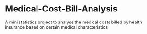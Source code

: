 # Medical-Cost-Bill-Analysis
A mini statistics project to analyse the medical costs billed by health insurance based on certain medical characteristics
